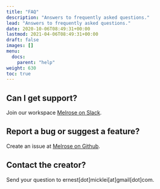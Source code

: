 ```yaml
---
title: "FAQ"
description: "Answers to frequently asked questions."
lead: "Answers to frequently asked questions."
date: 2020-10-06T08:49:31+00:00
lastmod: 2021-04-06T08:49:31+00:00
draft: false
images: []
menu:
  docs:
    parent: "help"
weight: 630
toc: true
---
```


## Can I get support?

Join our workspace [Melrose on Slack](https://melrose-midi.slack.com/).

## Report a bug or suggest a feature?

Create an issue at [Melrose on Github](https://github.com/emicklei/melrose).

## Contact the creator?

Send your question to ernest[dot]micklei[at]gmail[dot]com.
